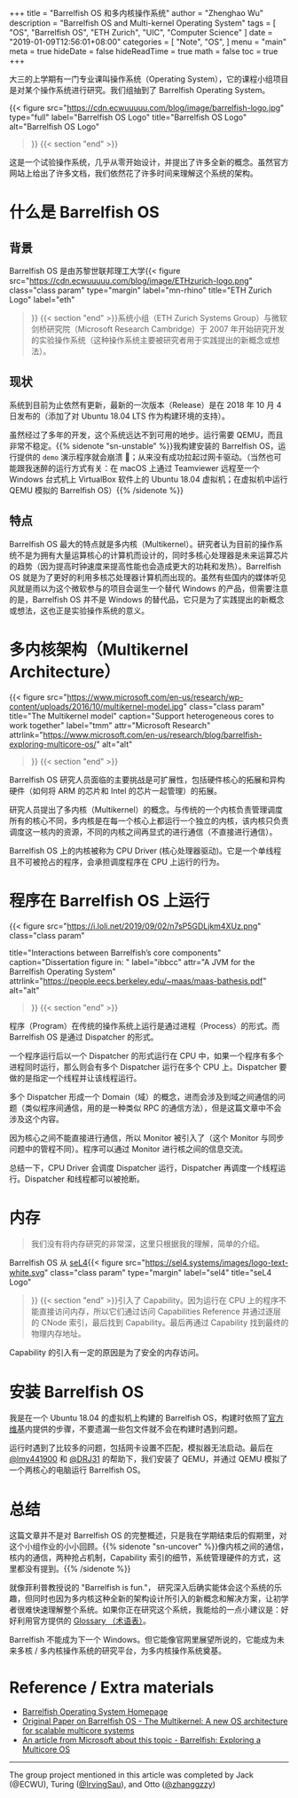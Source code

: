 +++
title = "Barrelfish OS 和多内核操作系统"
author = "Zhenghao Wu"
description = "Barrelfish OS and Multi-kernel Operating System"
tags = [
    "OS",
    "Barrelfish OS",
    "ETH Zurich",
    "UIC",
    "Computer Science"
]
date = "2019-01-09T12:56:01+08:00"
categories = [
    "Note",
    "OS",
]
menu = "main"
meta = true
hideDate = false
hideReadTime = true
math = false
toc = true
+++

大三的上学期有一门专业课叫操作系统（Operating System），它的课程小组项目是对某个操作系统进行研究。我们组抽到了 Barrelfish Operating System。

<!--more-->

{{< figure
  src="https://cdn.ecwuuuuu.com/blog/image/barrelfish-logo.jpg"
  type="full"
  label="Barrelfish OS Logo"
  title="Barrelfish OS Logo"
  alt="Barrelfish OS Logo"
 >}}
{{< section "end" >}}

这是一个试验操作系统，几乎从零开始设计，并提出了许多全新的概念。虽然官方网站上给出了许多文档，我们依然花了许多时间来理解这个系统的架构。

# 什么是 Barrelfish OS

## 背景

Barrelfish OS 是由苏黎世联邦理工大学{{< figure
  src="https://cdn.ecwuuuuu.com/blog/image/ETHzurich-logo.png"
  class="class param"
  type="margin"
  label="mn-rhino"
  title="ETH Zurich Logo"
  label="eth"
 >}}
{{< section "end" >}}系统小组（ETH Zurich Systems Group）与微软剑桥研究院（Microsoft Research Cambridge）于 2007 年开始研究开发的实验操作系统（这种操作系统主要被研究者用于实践提出的新概念或想法）。

## 现状
系统到目前为止依然有更新，最新的一次版本（Release）是在 2018 年 10 月 4 日发布的（添加了对 Ubuntu 18.04 LTS 作为构建环境的支持）。

虽然经过了多年的开发，这个系统远达不到可用的地步。运行需要 QEMU，而且非常不稳定。{{% sidenote "sn-unstable" %}}我构建安装的 Barrelfish OS，运行提供的 `demo` 演示程序就会崩溃 🤨；从来没有成功拉起过网卡驱动。（当然也可能跟我迷醉的运行方式有关：在 macOS 上通过 Teamviewer 远程至一个 Windows 台式机上 VirtualBox 软件上的 Ubuntu 18.04 虚拟机；在虚拟机中运行 QEMU 模拟的 Barrelfish OS）{{% /sidenote %}}

## 特点
Barrelfish OS 最大的特点就是多内核（Multikernel）。研究者认为目前的操作系统不是为拥有大量运算核心的计算机而设计的，同时多核心处理器是未来运算芯片的趋势（因为提高时钟速度来提高性能也会造成更大的功耗和发热）。Barrelfish OS 就是为了更好的利用多核芯处理器计算机而出现的。虽然有些国内的媒体听见风就是雨以为这个微软参与的项目会诞生一个替代 Windows 的产品，但需要注意的是，Barrelfish OS 并不是 Windows 的替代品，它只是为了实践提出的新概念或想法，这也正是实验操作系统的意义。

# 多内核架构（Multikernel Architecture）
{{< figure
  src="https://www.microsoft.com/en-us/research/wp-content/uploads/2016/10/multikernel-model.jpg"
  class="class param"
  title="The Multikernel model"
  caption="Support heterogeneous cores to work together"
  label="tmm"
  attr="Microsoft Research"
  attrlink="https://www.microsoft.com/en-us/research/blog/barrelfish-exploring-multicore-os/"
  alt="alt"
 >}}
{{< section "end" >}}


Barrelfish OS 研究人员面临的主要挑战是可扩展性，包括硬件核心的拓展和异构硬件（如何将 ARM 的芯片和 Intel 的芯片一起管理）的拓展。

研究人员提出了多内核（Multikernel）的概念。与传统的一个内核负责管理调度所有的核心不同，多内核是在每一个核心上都运行一个独立的内核，该内核只负责调度这一核内的资源，不同的内核之间再显式的进行通信（不直接进行通信）。

Barrelfish OS 上的内核被称为 CPU Driver (核心处理器驱动)。它是一个单线程且不可被抢占的程序，会承担调度程序在 CPU 上运行的行为。

# 程序在 Barrelfish OS 上运行

{{< figure
  src="https://i.loli.net/2019/09/02/n7sP5GDLjkm4XUz.png"
  class="class param"
  
  title="Interactions between Barrelfish’s core components"
  caption="Dissertation figure in: "
  label="ibbcc"
  attr="A JVM for the Barrelfish Operating System"
  attrlink="https://people.eecs.berkeley.edu/~maas/maas-bathesis.pdf"
  alt="alt"
 >}}
{{< section "end" >}}

程序（Program）在传统的操作系统上运行是通过进程（Process）的形式。而 Barrelfish OS 是通过 Dispatcher 的形式。

一个程序运行后以一个 Dispatcher 的形式运行在 CPU 中，如果一个程序有多个进程同时运行，那么则会有多个 Dispatcher 运行在多个 CPU 上。Dispatcher 要做的是指定一个线程并让该线程运行。

多个 Dispatcher 形成一个 Domain（域）的概念，进而会涉及到域之间通信的问题（类似程序间通信，用的是一种类似 RPC 的通信方法），但是这篇文章中不会涉及这个内容。

因为核心之间不能直接进行通信，所以 Monitor 被引入了（这个 Monitor 与同步问题中的管程不同）。程序可以通过 Monitor 进行核之间的信息交流。

总结一下，CPU Driver 会调度 Dispatcher 运行，Dispatcher 再调度一个线程运行。Dispatcher 和线程都可以被抢断。

# 内存
> 我们没有将内存研究的非常深，这里只根据我的理解，简单的介绍。

Barrelfish OS 从 [seL4](https://sel4.systems){{< figure
  src="https://sel4.systems/images/logo-text-white.svg"
  class="class param"
  type="margin"
  label="sel4"
  title="seL4 Logo"
 >}}
{{< section "end" >}}引入了 Capability。因为运行在 CPU 上的程序不能直接访问内存，所以它们通过访问 Capabilities Reference 并通过逐层的 CNode 索引，最后找到 Capability。最后再通过 Capability 找到最终的物理内存地址。

Capability 的引入有一定的原因是为了安全的内存访问。

# 安装 Barrelfish OS
我是在一个 Ubuntu 18.04 的虚拟机上构建的 Barrelfish OS，构建时依照了[官方维基](http://wiki.barrelfish.org/Getting_Started)内提供的步骤，不要遗漏一些包文件就不会在构建时遇到问题。

运行时遇到了比较多的问题，包括网卡设置不匹配，模拟器无法启动。最后在 [@lmy441900](https://www.github.com/lmy441900) 和 [@DRJ31](https://www.github.com/DRJ31) 的帮助下，我们安装了 QEMU，并通过 QEMU 模拟了一个两核心的电脑运行 Barrelfish OS。

# 总结
这篇文章并不是对 Barrelfish OS 的完整概述，只是我在学期结束后的假期里，对这个小组作业的小小回顾。{{% sidenote "sn-uncover" %}}像内核之间的通信，核内的通信，两种抢占机制，Capability 索引的细节，系统管理硬件的方式，这里都没有提到。{{% /sidenote %}}

就像菲利普教授说的 "Barrelfish is fun."， 研究深入后确实能体会这个系统的乐趣，但同时也因为多内核这种全新的架构设计所引入的新概念和解决方案，让初学者很难快速理解整个系统。如果你正在研究这个系统，我能给的一点小建议是：好好利用官方提供的 [Glossary （术语表）](http://www.barrelfish.org/publications/TN-001-Glossary.pdf)。

Barrelfish 不能成为下一个 Windows。但它能像官网里展望所说的，它能成为未来多核 / 多内核操作系统的研究平台，为多内核操作系统奠基。

# Reference / Extra materials
- [Barrelfish Operating System Homepage](http://www.barrelfish.org/index.html)
- [Original Paper on Barrelfish OS - The Multikernel: A new OS architecture for scalable multicore systems](http://www.barrelfish.org/publications/barrelfish_sosp09.pdf)
- [An article from Microsoft about this topic - Barrelfish: Exploring a Multicore OS](https://www.microsoft.com/en-us/research/blog/barrelfish-exploring-multicore-os/)

---
The group project mentioned in this article was completed by Jack (@ECWU), Turing ([@IrvingSau](https://github.com/IrvingSau)), and Otto ([@zhanggzzy](https://github.com/zhanggzzy))